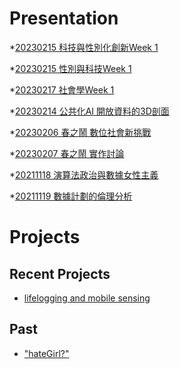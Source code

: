 # Presentation
*[20230215 科技與性別化創新Week 1]()

*[20230215 性別與科技Week 1]()

*[20230217 社會學Week 1]()

*[20230214 公共化AI 開放資料的3D剖面](https://docs.google.com/presentation/d/e/2PACX-1vTxc4bkCEXsnmbmv8Dmo6otubXQcM4Idzb0HdFx_LigvrNXlLS_1pA4IwltVmkvC1p97NYy4VPB0Ply/pub?start=false&loop=false&delayms=3000)

*[20230206 春之鬧 數位社會新挑戰]()

*[20230207 春之鬧 實作討論]()


*[20211118 演算法政治與數據女性主義]()

*[20211119 數據計劃的倫理分析]()


# Projects

## Recent Projects
* [lifelogging and mobile sensing]()

## Past
* ["hateGirl?"]()

